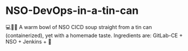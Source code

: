 # NSO-DevOps-in-a-tin-can
💻🤖🥫 A warm bowl of NSO CICD soup straight from a tin can (containerized), yet with a homemade taste. Ingredients are: GitLab-CE + NSO + Jenkins + 🧡 

